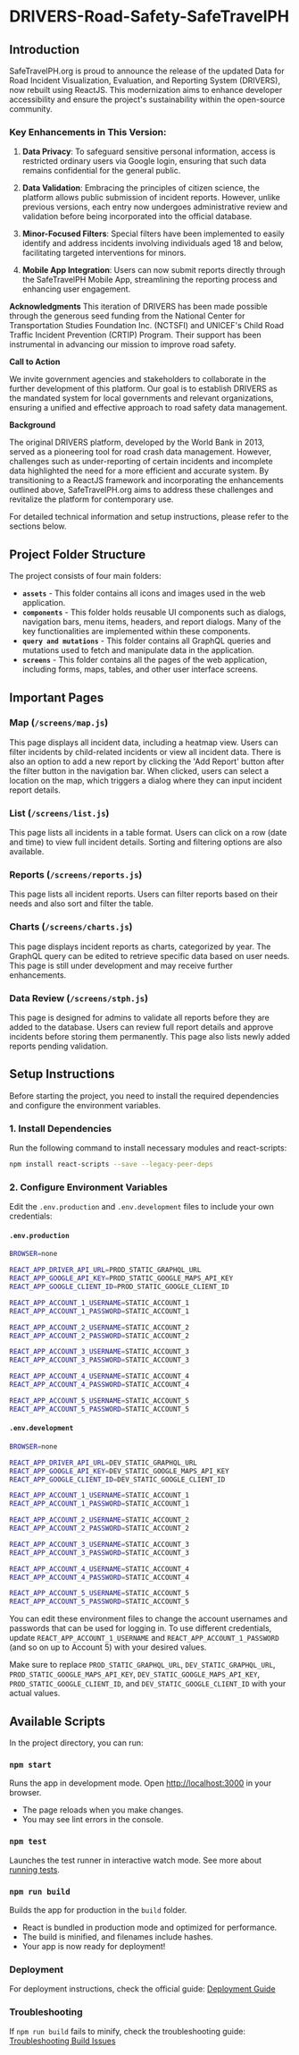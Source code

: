 # DRIVERS-Road-Safety-SafeTravelPH

## Introduction

SafeTravelPH.org is proud to announce the release of the updated Data for Road Incident Visualization, Evaluation, and Reporting System (DRIVERS), now rebuilt using ReactJS. This modernization aims to enhance developer accessibility and ensure the project's sustainability within the open-source community.

### Key Enhancements in This Version:

1. **Data Privacy**: To safeguard sensitive personal information, access is restricted ordinary users via Google login, ensuring that such data remains confidential for the general public.

2. **Data Validation**: Embracing the principles of citizen science, the platform allows public submission of incident reports. However, unlike previous versions, each entry now undergoes administrative review and validation before being incorporated into the official database.

3. **Minor-Focused Filters**: Special filters have been implemented to easily identify and address incidents involving individuals aged 18 and below, facilitating targeted interventions for minors.

4. **Mobile App Integration**: Users can now submit reports directly through the SafeTravelPH Mobile App, streamlining the reporting process and enhancing user engagement.

**Acknowledgments**
This iteration of DRIVERS has been made possible through the generous seed funding from the National Center for Transportation Studies Foundation Inc. (NCTSFI) and UNICEF's Child Road Traffic Incident Prevention (CRTIP) Program. Their support has been instrumental in advancing our mission to improve road safety.

**Call to Action**

We invite government agencies and stakeholders to collaborate in the further development of this platform. Our goal is to establish DRIVERS as the mandated system for local governments and relevant organizations, ensuring a unified and effective approach to road safety data management.

**Background**

The original DRIVERS platform, developed by the World Bank in 2013, served as a pioneering tool for road crash data management. However, challenges such as under-reporting of certain incidents and incomplete data highlighted the need for a more efficient and accurate system. By transitioning to a ReactJS framework and incorporating the enhancements outlined above, SafeTravelPH.org aims to address these challenges and revitalize the platform for contemporary use.

For detailed technical information and setup instructions, please refer to the sections below.

## Project Folder Structure

The project consists of four main folders:

- **`assets`** - This folder contains all icons and images used in the web application.
- **`components`** - This folder holds reusable UI components such as dialogs, navigation bars, menu items, headers, and report dialogs. Many of the key functionalities are implemented within these components.
- **`query and mutations`** - This folder contains all GraphQL queries and mutations used to fetch and manipulate data in the application.
- **`screens`** - This folder contains all the pages of the web application, including forms, maps, tables, and other user interface screens.

## Important Pages

### Map (`/screens/map.js`)

This page displays all incident data, including a heatmap view. Users can filter incidents by child-related incidents or view all incident data. There is also an option to add a new report by clicking the 'Add Report' button after the filter button in the navigation bar. When clicked, users can select a location on the map, which triggers a dialog where they can input incident report details.

### List (`/screens/list.js`)

This page lists all incidents in a table format. Users can click on a row (date and time) to view full incident details. Sorting and filtering options are also available.

### Reports (`/screens/reports.js`)

This page lists all incident reports. Users can filter reports based on their needs and also sort and filter the table.

### Charts (`/screens/charts.js`)

This page displays incident reports as charts, categorized by year. The GraphQL query can be edited to retrieve specific data based on user needs. This page is still under development and may receive further enhancements.

### Data Review (`/screens/stph.js`)

This page is designed for admins to validate all reports before they are added to the database. Users can review full report details and approve incidents before storing them permanently. This page also lists newly added reports pending validation.

## Setup Instructions

Before starting the project, you need to install the required dependencies and configure the environment variables.

### 1. Install Dependencies

Run the following command to install necessary modules and react-scripts:

```sh
npm install react-scripts --save --legacy-peer-deps
```

### 2. Configure Environment Variables

Edit the `.env.production` and `.env.development` files to include your own credentials:

#### `.env.production`

```sh
BROWSER=none

REACT_APP_DRIVER_API_URL=PROD_STATIC_GRAPHQL_URL
REACT_APP_GOOGLE_API_KEY=PROD_STATIC_GOOGLE_MAPS_API_KEY
REACT_APP_GOOGLE_CLIENT_ID=PROD_STATIC_GOOGLE_CLIENT_ID

REACT_APP_ACCOUNT_1_USERNAME=STATIC_ACCOUNT_1
REACT_APP_ACCOUNT_1_PASSWORD=STATIC_ACCOUNT_1

REACT_APP_ACCOUNT_2_USERNAME=STATIC_ACCOUNT_2
REACT_APP_ACCOUNT_2_PASSWORD=STATIC_ACCOUNT_2

REACT_APP_ACCOUNT_3_USERNAME=STATIC_ACCOUNT_3
REACT_APP_ACCOUNT_3_PASSWORD=STATIC_ACCOUNT_3

REACT_APP_ACCOUNT_4_USERNAME=STATIC_ACCOUNT_4
REACT_APP_ACCOUNT_4_PASSWORD=STATIC_ACCOUNT_4

REACT_APP_ACCOUNT_5_USERNAME=STATIC_ACCOUNT_5
REACT_APP_ACCOUNT_5_PASSWORD=STATIC_ACCOUNT_5
```

#### `.env.development`

```sh
BROWSER=none

REACT_APP_DRIVER_API_URL=DEV_STATIC_GRAPHQL_URL
REACT_APP_GOOGLE_API_KEY=DEV_STATIC_GOOGLE_MAPS_API_KEY
REACT_APP_GOOGLE_CLIENT_ID=DEV_STATIC_GOOGLE_CLIENT_ID

REACT_APP_ACCOUNT_1_USERNAME=STATIC_ACCOUNT_1
REACT_APP_ACCOUNT_1_PASSWORD=STATIC_ACCOUNT_1

REACT_APP_ACCOUNT_2_USERNAME=STATIC_ACCOUNT_2
REACT_APP_ACCOUNT_2_PASSWORD=STATIC_ACCOUNT_2

REACT_APP_ACCOUNT_3_USERNAME=STATIC_ACCOUNT_3
REACT_APP_ACCOUNT_3_PASSWORD=STATIC_ACCOUNT_3

REACT_APP_ACCOUNT_4_USERNAME=STATIC_ACCOUNT_4
REACT_APP_ACCOUNT_4_PASSWORD=STATIC_ACCOUNT_4

REACT_APP_ACCOUNT_5_USERNAME=STATIC_ACCOUNT_5
REACT_APP_ACCOUNT_5_PASSWORD=STATIC_ACCOUNT_5
```

You can edit these environment files to change the account usernames and passwords that can be used for logging in. To use different credentials, update `REACT_APP_ACCOUNT_1_USERNAME` and `REACT_APP_ACCOUNT_1_PASSWORD` (and so on up to Account 5) with your desired values.

Make sure to replace `PROD_STATIC_GRAPHQL_URL`, `DEV_STATIC_GRAPHQL_URL`, `PROD_STATIC_GOOGLE_MAPS_API_KEY`, `DEV_STATIC_GOOGLE_MAPS_API_KEY`, `PROD_STATIC_GOOGLE_CLIENT_ID`, and `DEV_STATIC_GOOGLE_CLIENT_ID` with your actual values.

## Available Scripts

In the project directory, you can run:

### `npm start`

Runs the app in development mode. Open [http://localhost:3000](http://localhost:3000) in your browser.

- The page reloads when you make changes.
- You may see lint errors in the console.

### `npm test`

Launches the test runner in interactive watch mode.
See more about [running tests](https://facebook.github.io/create-react-app/docs/running-tests).

### `npm run build`

Builds the app for production in the `build` folder.

- React is bundled in production mode and optimized for performance.
- The build is minified, and filenames include hashes.
- Your app is now ready for deployment!

### Deployment

For deployment instructions, check the official guide:
[Deployment Guide](https://facebook.github.io/create-react-app/docs/deployment)

### Troubleshooting

If `npm run build` fails to minify, check the troubleshooting guide:
[Troubleshooting Build Issues](https://facebook.github.io/create-react-app/docs/troubleshooting#npm-run-build-fails-to-minify)

